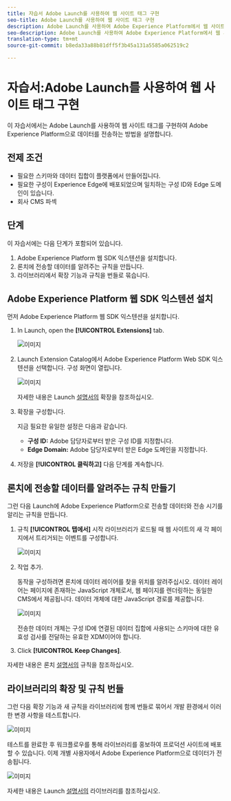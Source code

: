 ```yaml
---
title: 자습서 Adobe Launch를 사용하여 웹 사이트 태그 구현
seo-title: Adobe Launch를 사용하여 웹 사이트 태그 구현
description: Adobe Launch를 사용하여 Adobe Experience Platform에서 웹 사이트 태그 구현
seo-description: Adobe Launch를 사용하여 Adobe Experience Platform에서 웹 사이트 태그 구현
translation-type: tm+mt
source-git-commit: b8eda33a88b81dff5f3b45a131a5585a062519c2

---
```



# 자습서:Adobe Launch를 사용하여 웹 사이트 태그 구현

이 자습서에서는 Adobe Launch를 사용하여 웹 사이트 태그를 구현하여 Adobe Experience Platform으로 데이터를 전송하는 방법을 설명합니다.

## 전제 조건

* 필요한 스키마와 데이터 집합이 플랫폼에서 만들어집니다.
* 필요한 구성이 Experience Edge에 배포되었으며 일치하는 구성 ID와 Edge 도메인이 있습니다.
* 회사 CMS 파섹

## 단계

이 자습서에는 다음 단계가 포함되어 있습니다.

1. Adobe Experience Platform 웹 SDK 익스텐션을 설치합니다.
1. 론치에 전송할 데이터를 알려주는 규칙을 만듭니다.
1. 라이브러리에서 확장 기능과 규칙을 번들로 묶습니다.

## Adobe Experience Platform 웹 SDK 익스텐션 설치

먼저 Adobe Experience Platform 웹 SDK 익스텐션을 설치합니다.

1. In Launch, open the **[!UICONTROL Extensions]** tab.

   ![이미지](assets/launch-overview.png)

1. Launch Extension Catalog에서 Adobe Experience Platform Web SDK 익스텐션을 선택합니다. 구성 화면이 열립니다.

   ![이미지](assets/launch-extension-install.png)

   자세한 내용은 Launch [설명서의](https://docs.adobe.com/content/help/en/launch/using/reference/manage-resources/extensions/overview.html) 확장을 참조하십시오.

1. 확장을 구성합니다.

   지금 필요한 유일한 설정은 다음과 같습니다.

   * **구성 ID:** Adobe 담당자로부터 받은 구성 ID를 지정합니다.
   * **Edge Domain:** Adobe 담당자로부터 받은 Edge 도메인을 지정합니다.

1. 저장을 **[!UICONTROL 클릭하고]** 다음 단계를 계속합니다.

## 론치에 전송할 데이터를 알려주는 규칙 만들기

그런 다음 Launch에 Adobe Experience Platform으로 전송할 데이터와 전송 시기를 알리는 규칙을 만듭니다.

1. 규칙 **[!UICONTROL 탭에서]** 시작 라이브러리가 로드될 때 웹 사이트의 새 각 페이지에서 트리거되는 이벤트를 구성합니다.

   ![이미지](assets/launch-make-a-rule.png)

1. 작업 추가.

   동작을 구성하려면 론치에 데이터 레이어를 찾을 위치를 알려주십시오. 데이터 레이어는 페이지에 존재하는 JavaScript 개체로서, 웹 페이지를 렌더링하는 동일한 CMS에서 제공됩니다. 데이터 개체에 대한 JavaScript 경로를 제공합니다.

   ![이미지](assets/launch-add-aep-action.png)

   전송한 데이터 개체는 구성 ID에 연결된 데이터 집합에 사용되는 스키마에 대한 유효성 검사를 전달하는 유효한 XDM이어야 합니다.

1. Click **[!UICONTROL Keep Changes]**.

자세한 내용은 론치 [설명서의](https://docs.adobe.com/content/help/en/launch/using/reference/manage-resources/rules.html) 규칙을 참조하십시오.

## 라이브러리의 확장 및 규칙 번들

그런 다음 확장 [](https://docs.adobe.com/content/help/en/launch/using/reference/publish/overview.html) 기능과 새 규칙을 라이브러리에 함께 번들로 묶어서 개발 환경에서 이러한 변경 사항을 테스트합니다.

![이미지](assets/launch-add-changes-to-library.png)

테스트를 완료한 후 워크플로우를 통해 라이브러리를 홍보하여 프로덕션 사이트에 배포할 수 있습니다. 이제 개별 사용자에서 Adobe Experience Platform으로 데이터가 전송됩니다.

![이미지](assets/launch-promote-library.png)

자세한 내용은 Launch [설명서의](https://docs.adobe.com/content/help/en/launch/using/reference/publish/libraries.html) 라이브러리를 참조하십시오.